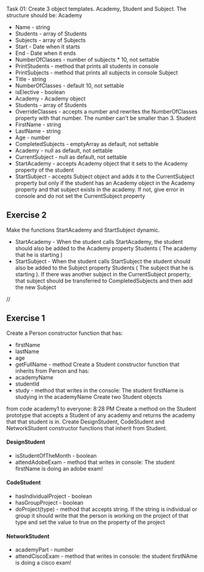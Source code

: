 Task 01:
Create 3 object templates. Academy, Student and Subject. The structure should be:
Academy
* Name - string
* Students - array of Students
* Subjects - array of Subjects
* Start - Date when it starts
* End - Date when it ends
* NumberOfClasses - number of subjects * 10, not settable
* PrintStudents - method that prints all students in console
* PrintSubjects - method that prints all subjects in console
Subject
* Title - string
* NumberOfClasses - default 10, not settable
* isElective - boolean
* Academy - Academy object
* Students - array of Students
* OverrideClasses - accepts a number and rewrites the NumberOfClasses property with that number. The number can't be smaller than 3.
Student
* FirstName - string
* LastName - string
* Age - number
* CompletedSubjects - emptyArray as default, not settable
* Academy - null as default, not settable 
* CurrentSubject - null as default, not settable
* StartAcademy - accepts Academy object that it sets to the Academy property of the student
* StartSubject - accepts Subject object and adds it to the CurrentSubject property but only if the student has an Academy object in the Academy property and that subject exists in the academy. If not, give error in console and do not set the CurrentSubject property




## Exercise 2
Make the functions StartAcademy and StartSubject dynamic.
* StartAcademy - When the student calls StartAcademy, the student should also be added to the Academy property Students ( The academy that he is starting )
* StartSubject - When the student calls StartSubject the student should also be added to the Subject property Students ( The subject that he is starting ). If there was another subject in the CurrentSubject property, that subject should be transferred to CompletedSubjects and then add the new Subject

//
## Exercise 1
Create a Person constructor function that has:
* firstName
* lastName
* age
* getFullName - method
Create a Student constructor function that inherits from Person and has:
* academyName
* studentId
* study - method that writes in the console: The student firstName is studying in the academyName
Create two Student objects

from code academy1 to everyone:    8:28 PM
Create a method on the Student prototype that accepts a Student of any academy and returns the academy that that student is in.
Create DesignStudent, CodeStudent and NetworkStudent constructor functions that inherit from Student.
#### DesignStudent
* isStudentOfTheMonth - boolean
* attendAdobeExam - method that writes in console: The student firstName is doing an adobe exam!
#### CodeStudent
* hasIndividualProject - boolean
* hasGroupProject - boolean
* doProject(type) - method that accepts string. If the string is individual or group it should write that the person is working on the project of that type and set the value to true on the property of the project
#### NetworkStudent
* academyPart - number
* attendCiscoExam - method that writes in console: the student firstNAme is doing a cisco exam!


